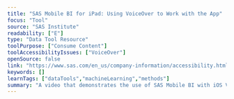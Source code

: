 ```yaml
---
title: "SAS Mobile BI for iPad: Using VoiceOver to Work with the App"
focus: "Tool"
source: "SAS Institute"
readability: ["E"]
type: "Data Tool Resource"
toolPurpose: ["Consume Content"]
toolAccessibilityIssues: ["VoiceOver"]
openSource: false
link: "https://www.sas.com/en_us/company-information/accessibility.html#m=video-sas-mobile-bi-for-ios"
keywords: []
learnTags: ["dataTools","machineLearning","methods"]
summary: "A video that demonstrates the use of SAS Mobile BI with iOS VoiceOver. "
---
```



